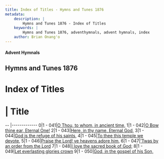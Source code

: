 ```yaml
---
title: Index of Titles - Hymns and Tunes 1876
metadata:
    description: |
        Hymns and Tunes 1876 - Index of Titles
    keywords: |
        Hymns and Tunes 1876, adventhymnals, advent hymnals, index
    author: Brian Onang'o
---
```


#### Advent Hymnals

## Hymns and Tunes 1876

# Index of Titles
# | Title                        
-- |-------------
0|1 - 041|[O Thou, to whom, in ancient time,](/001-100/041-050/01.O-Thou,-to-whom,-in-ancient-time,)
1|1 - 042|[O Bow thine ear, Eternal One!](/001-100/041-050/02.O-Bow-thine-ear,-Eternal-One!)
2|1 - 043|[Here, in thy name, Eternal God,](/001-100/041-050/03.Here,-in-thy-name,-Eternal-God,)
3|1 - 044|[God is the refuge of his saints,](/001-100/041-050/04.God-is-the-refuge-of-his-saints,)
4|1 - 045|[To thee this temple we devote,](/001-100/041-050/05.To-thee-this-temple-we-devote,)
5|1 - 046|[Praise the Lord! ye heavens adore him,](/001-100/041-050/06.Praise-the-Lord!-ye-heavens-adore-him,)
6|1 - 047|[’Twas by an order from the Lord](/001-100/041-050/07.’Twas-by-an-order-from-the-Lord)
7|1 - 048|[I love the sacred book of God;](/001-100/041-050/08.I-love-the-sacred-book-of-God;)
8|1 - 049|[Let everlasting glories crown](/001-100/041-050/09.Let-everlasting-glories-crown)
9|1 - 050|[God, in the gospel of his Son,](/001-100/041-050/10.God,-in-the-gospel-of-his-Son,)